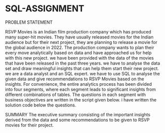 # SQL-ASSIGNMENT

PROBLEM STATEMENT

RSVP Movies is an Indian film production company which has produced many super-hit movies. 
They have usually released movies for the Indian audience but for their next project, they are planning to release a movie for the global audience in 2022.
The production company wants to plan their every move analytically based on data and have approached us for help with this new project. 
we have been provided with the data of the movies that have been released in the past three years. we have to analyse the data set and draw meaningful insights that can 
help them start their new project. 
we are a data analyst and an SQL expert. we have to use SQL to analyse the given data and give recommendations to RSVP Movies based on the insights. 
For convenience, the entire analytics process has been divided into four segments, where each segment leads to significant insights from different combinations of tables. 
The questions in each segment with business objectives are written in the script given below. 
i have written the solution code below the questions.

SUMMARY
The executive summary consisting of the important insights derived from the data and some recommendations to be given to RSVP movies for their project.
